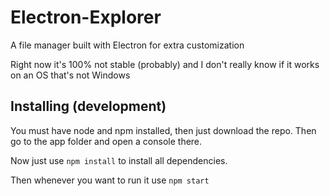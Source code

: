 # Electron-Explorer
A file manager built with Electron for extra customization

Right now it's 100% not stable (probably) and I don't really know if it works on an OS that's not Windows
## Installing (development)
You must have node and npm installed, then just download the repo. Then go to the app folder and open a console there.

Now just use `npm install` to install all dependencies.

Then whenever you want to run it use `npm start`